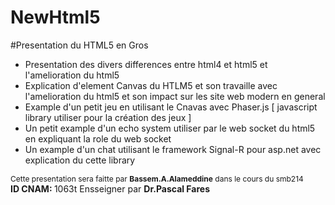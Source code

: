 # NewHtml5

#Presentation du HTML5 en Gros 
<ul>
  <li>Presentation des divers differences entre html4 et html5 et l'amelioration du html5 </li>
  <li>Explication d'element Canvas du HTLM5 et son travaille avec l'amelioration du html5 et son impact sur les site web modern en general</li>
  <li>Example d'un petit jeu en utilisant le Cnavas avec Phaser.js [ javascript library utiliser pour la création des jeux ]</li>
  <li>Un petit example d'un echo system utiliser par le web socket du html5 en expliquant la role du web socket</li>
  <li> Un example d'un chat utilisant le framework Signal-R pour asp.net avec explication du cette library  </li>
</ul>

<span style="font-size:12px">Cette presentation sera faitte par <b>Bassem.A.Alameddine</b> dans le cours du smb214</span><br/>
<b>ID CNAM: </b>1063t
Ensseigner par <b>Dr.Pascal Fares</b>
